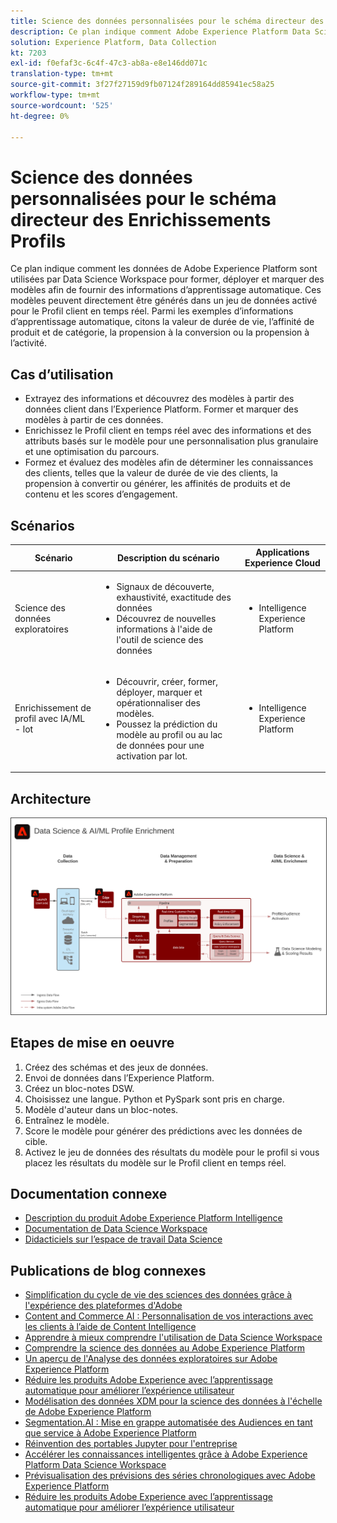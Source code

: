 ```yaml
---
title: Science des données personnalisées pour le schéma directeur des Enrichissements Profils
description: Ce plan indique comment Adobe Experience Platform Data Science Workspace peut utiliser les données dans l’Experience Platform pour former, déployer et marquer des modèles afin de fournir des informations d’apprentissage automatique à partir des données.
solution: Experience Platform, Data Collection
kt: 7203
exl-id: f0efaf3c-6c4f-47c3-ab8a-e8e146dd071c
translation-type: tm+mt
source-git-commit: 3f27f27159d9fb07124f289164dd85941ec58a25
workflow-type: tm+mt
source-wordcount: '525'
ht-degree: 0%

---
```


# Science des données personnalisées pour le schéma directeur des Enrichissements Profils

Ce plan indique comment les données de Adobe Experience Platform sont utilisées par Data Science Workspace pour former, déployer et marquer des modèles afin de fournir des informations d’apprentissage automatique. Ces modèles peuvent directement être générés dans un jeu de données activé pour le Profil client en temps réel. Parmi les exemples d’informations d’apprentissage automatique, citons la valeur de durée de vie, l’affinité de produit et de catégorie, la propension à la conversion ou la propension à l’activité.

## Cas d’utilisation

* Extrayez des informations et découvrez des modèles à partir des données client dans l’Experience Platform. Former et marquer des modèles à partir de ces données.
* Enrichissez le Profil client en temps réel avec des informations et des attributs basés sur le modèle pour une personnalisation plus granulaire et une optimisation du parcours.
* Formez et évaluez des modèles afin de déterminer les connaissances des clients, telles que la valeur de durée de vie des clients, la propension à convertir ou générer, les affinités de produits et de contenu et les scores d’engagement.

## Scénarios

| Scénario | Description du scénario | Applications Experience Cloud |
|---|---|---|
| Science des données exploratoires | <ul><li>Signaux de découverte, exhaustivité, exactitude des données</li><li>Découvrez de nouvelles informations à l&#39;aide de l&#39;outil de science des données</li></ul> | <ul><li>Intelligence Experience Platform</li></ul> |
| Enrichissement de profil avec IA/ML<br> - lot | <ul><li>Découvrir, créer, former, déployer, marquer et opérationnaliser des modèles.</li><li>Poussez la prédiction du modèle au profil ou au lac de données pour une activation par lot.</li></ul> | <ul><li>Intelligence Experience Platform</li></ul> |

## Architecture

<img src="assets/datascience.svg" alt="Architecture de référence pour la science des données personnalisées pour le plan directeur des Enrichissements Profils" style="border:1px solid #4a4a4a" />

## Etapes de mise en oeuvre

1. Créez des schémas et des jeux de données.
1. Envoi de données dans l’Experience Platform.
1. Créez un bloc-notes DSW.
1. Choisissez une langue. Python et PySpark sont pris en charge.
1. Modèle d&#39;auteur dans un bloc-notes.
1. Entraînez le modèle.
1. Score le modèle pour générer des prédictions avec les données de cible.
1. Activez le jeu de données des résultats du modèle pour le profil si vous placez les résultats du modèle sur le Profil client en temps réel.

## Documentation connexe

* [Description du produit Adobe Experience Platform Intelligence](https://helpx.adobe.com/legal/product-descriptions/adobe-experience-platform-intelligence---product-description.html)
* [Documentation de Data Science Workspace](https://experienceleague.adobe.com/docs/experience-platform/data-science-workspace/home.html?lang=en)
* [Didacticiels sur l’espace de travail Data Science](https://experienceleague.adobe.com/docs/platform-learn/tutorials/data-science-workspace/understanding-data-science-workspace.html)

## Publications de blog connexes

* [Simplification du cycle de vie des sciences des données grâce à l&#39;expérience des plateformes d&#39;Adobe](https://medium.com/adobetech/simplifying-the-data-science-lifecycle-with-adobe-platform-experience-8ea4f056d82f)
* [Content and Commerce AI : Personnalisation de vos interactions avec les clients à l’aide de Content Intelligence](https://medium.com/adobetech/content-and-commerce-ai-personalizing-your-interactions-with-customers-through-content-intelligence-dc182601deab)
* [Apprendre à mieux comprendre l&#39;utilisation de Data Science Workspace](https://medium.com/adobetech/gaining-a-deeper-understanding-of-churn-using-data-science-workspace-18a2190e0cf3)
* [Comprendre la science des données au Adobe Experience Platform](https://medium.com/adobetech/understanding-data-science-in-adobe-experience-platform-5bce5a17b42)
* [Un aperçu de l&#39;Analyse des données exploratoires sur Adobe Experience Platform](https://medium.com/adobetech/an-introductory-look-at-exploratory-data-analysis-on-adobe-experience-platform-1bfce7501d9a)
* [Réduire les produits Adobe Experience avec l’apprentissage automatique pour améliorer l’expérience utilisateur](https://medium.com/adobetech/cutting-across-adobe-experience-products-with-machine-learning-to-elevated-user-experience-7c85000510d1)
* [Modélisation des données XDM pour la science des données à l&#39;échelle de Adobe Experience Platform](https://medium.com/adobetech/modeling-xdm-data-for-data-science-at-scale-on-adobe-experience-platform-222bb2a6dbf7)
* [Segmentation.AI : Mise en grappe automatisée des Audiences en tant que service à Adobe Experience Platform](https://medium.com/adobetech/segmentation-ai-automated-audience-clustering-as-a-service-in-adobe-experience-platform-261f4099462c)
* [Réinvention des portables Jupyter pour l&#39;entreprise](https://medium.com/adobetech/reimagining-jupyter-notebooks-for-enterprise-scale-8bc6340d504a)
* [Accélérer les connaissances intelligentes grâce à Adobe Experience Platform Data Science Workspace](https://medium.com/adobetech/accelerate-intelligent-insights-with-adobe-experience-platform-data-science-workspace-89538bacbbea)
* [Prévisualisation des prévisions des séries chronologiques avec Adobe Experience Platform](https://medium.com/adobetech/preview-of-time-series-forecasting-with-adobe-experience-platform-38a2fc778e89)
* [Réduire les produits Adobe Experience avec l’apprentissage automatique pour améliorer l’expérience utilisateur](https://medium.com/adobetech/cutting-across-adobe-experience-products-with-machine-learning-to-elevated-user-experience-7c85000510d1)
